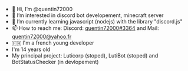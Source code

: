 - 👋 Hi, I’m @quentin72000
- 👀 I’m interested in discord bot developement, minecraft server
- 🌱 I’m currently learning javascript (nodejs) with the library "discord.js"
- 📫 How to reach me: Discord: [quentin72000#3364](https://discord.com/users/611938209366016000) and Mail: [quentin72000@yahoo.fr](mailto:quentin72000@yahoo.fr)
- 🇫🇷 I'm a french young developer
- I'm 14 years old
- My principal project: Luticorp (stoped), LutiBot (stoped) and BotStatusChecker (in devlopement)
